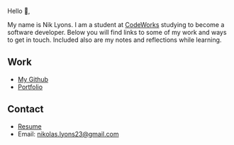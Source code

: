 Hello 👋, 

My name is Nik Lyons. I am a student at [CodeWorks](https://boisecodeworks.com) studying to become a software developer. Below you will find links to some of my work and ways to get in touch. Included also are my notes and reflections while learning. 

## Work

  + [My Github](https://github.com/alldaynik)
  + [Portfolio](https://alldaynik.github.io/)

## Contact

  + [Resume](https://alldaynik.github.io/resume)
  + Email: nikolas.lyons23@gmail.com
  
